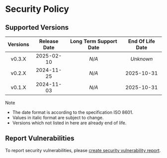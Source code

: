 # Security Policy

## Supported Versions

| **Versions** | **Release Date** | **Long Term Support Date** | **End Of Life Date** |
|:-:|:-:|:-:|:-:|
| v0.3.X | 2025-02-10 | *N/A* | *Unknown* |
| v0.2.X | 2024-11-25 | *N/A* | 2025-10-31 |
| v0.1.X | 2024-11-03 | *N/A* | 2025-10-31 |

> [!NOTE]
> - The date format is according to the specification ISO 8601.
> - Values in italic format are subject to change.
> - Versions which not listed in here are already end of life.

## Report Vulnerabilities

To report security vulnerabilities, please [create security vulnerability report](https://github.com/hugoalh/hugoalh/blob/main/guides/universal-contributing.md#create-security-vulnerability-report).
